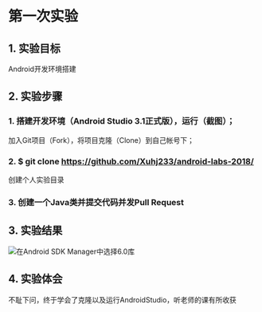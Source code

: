 # 第一次实验 

## 1. 实验目标
   Android开发环境搭建

## 2. 实验步骤

### 1. 搭建开发环境（Android Studio 3.1正式版），运行（截图）；
  加入Git项目（Fork），将项目克隆（Clone）到自己帐号下；
### 2. $ git clone https://github.com/Xuhj233/android-labs-2018/
  创建个人实验目录

### 3. 创建一个Java类并提交代码并发Pull Request

## 3. 实验结果

![在Android SDK Manager中选择6.0库](https://raw.githubusercontent.com/Xuhj233/android-labs-2018/master/soft1614080902439/Soft1614080902439.png)

## 4. 实验体会
不耻下问，终于学会了克隆以及运行AndroidStudio，听老师的课有所收获

